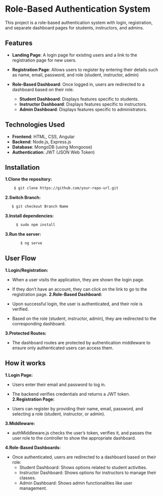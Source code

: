 # Role-Based Authentication System
This project is a role-based authentication system with login, registration, and separate dashboard pages for students, instructors, and admins.
## Features
  * **Landing Page**: A login page for existing users and a link to the registration page for new users.
  * **Registration Page**: Allows users to register by entering their details such as name, email, password, and role (student, instructor, admin)
 * **Role-Based Dashboard**: Once logged in, users are redirected to a dashboard based on their role.

    * **Student Dashboard**: Displays features specific to students.
    * **Instructor Dashboard**: Displays features specific to instructors.
    * **Admin Dashboard**: Displays features specific to administrators.
## Technologies Used
   * **Frontend**: HTML, CSS, Angular
   * **Backend**: Node.js, Express.js
   * **Database**: MongoDB (using Mongoose)
   * **Authentication**: JWT (JSON Web Token)

## Installation
  **1.Clone the repository:**
  ```sh
      $ git clone https://github.com/your-repo-url.git

   ``` 
   **2.Switch Branch:**
```bash
   $ git checkout Branch Name
 ```
 **3.Install dependencies:**
 ```sh
      $ sudo npm install
``` 
 **3.Run the server:**

```sh
       $ ng serve
   ```
    
## User Flow
**1.Login/Registration:**

* When a user visits the application, they are shown the login page.
* If they don’t have an account, they can click on the link to go to the registration page.
**2.Role-Based Dashboard:**

* Upon successful login, the user is authenticated, and their role is verified.
* Based on the role (student, instructor, admin), they are redirected to the corresponding dashboard.

**3.Protected Routes:**

* The dashboard routes are protected by authentication middleware to ensure only authenticated users can access them.

## How it works
**1.Login Page:**

* Users enter their email and password to log in.
* The backend verifies credentials and returns a JWT token.
**2.Registration Page:**

* Users can register by providing their name, email, password, and selecting a role (student, instructor, or admin).

**3.Middleware:**

* authMiddleware.js checks the user’s token, verifies it, and passes the user role to the controller to show the appropriate dashboard.

**4.Role-Based Dashboards:**

* Once authenticated, users are redirected to a dashboard based on their role:
   * Student Dashboard: Shows options related to student activities.
   * Instructor Dashboard: Shows options for instructors to manage their classes.
   * Admin Dashboard: Shows admin functionalities like user management.
